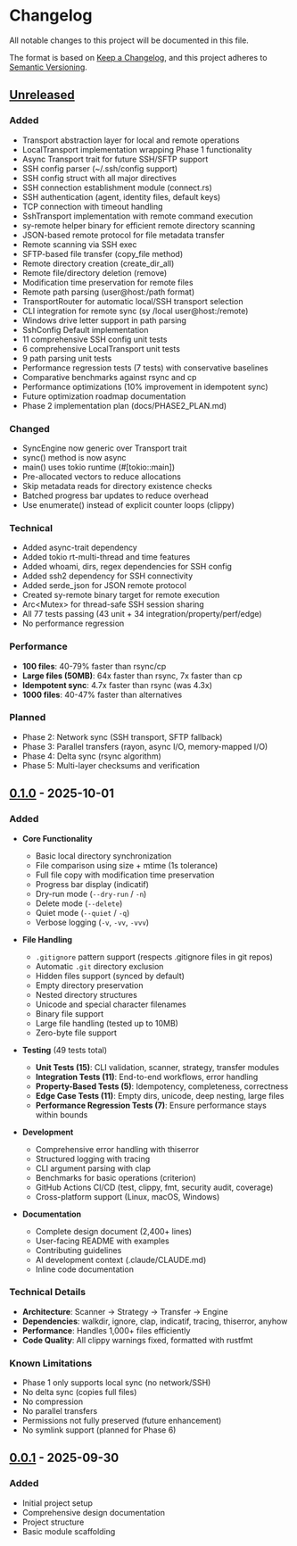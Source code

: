 # Changelog

All notable changes to this project will be documented in this file.

The format is based on [Keep a Changelog](https://keepachangelog.com/en/1.0.0/),
and this project adheres to [Semantic Versioning](https://semver.org/spec/v2.0.0.html).

## [Unreleased]

### Added
- Transport abstraction layer for local and remote operations
- LocalTransport implementation wrapping Phase 1 functionality
- Async Transport trait for future SSH/SFTP support
- SSH config parser (~/.ssh/config support)
- SSH config struct with all major directives
- SSH connection establishment module (connect.rs)
- SSH authentication (agent, identity files, default keys)
- TCP connection with timeout handling
- SshTransport implementation with remote command execution
- sy-remote helper binary for efficient remote directory scanning
- JSON-based remote protocol for file metadata transfer
- Remote scanning via SSH exec
- SFTP-based file transfer (copy_file method)
- Remote directory creation (create_dir_all)
- Remote file/directory deletion (remove)
- Modification time preservation for remote files
- Remote path parsing (user@host:/path format)
- TransportRouter for automatic local/SSH transport selection
- CLI integration for remote sync (sy /local user@host:/remote)
- Windows drive letter support in path parsing
- SshConfig Default implementation
- 11 comprehensive SSH config unit tests
- 6 comprehensive LocalTransport unit tests
- 9 path parsing unit tests
- Performance regression tests (7 tests) with conservative baselines
- Comparative benchmarks against rsync and cp
- Performance optimizations (10% improvement in idempotent sync)
- Future optimization roadmap documentation
- Phase 2 implementation plan (docs/PHASE2_PLAN.md)

### Changed
- SyncEngine now generic over Transport trait
- sync() method is now async
- main() uses tokio runtime (#[tokio::main])
- Pre-allocated vectors to reduce allocations
- Skip metadata reads for directory existence checks
- Batched progress bar updates to reduce overhead
- Use enumerate() instead of explicit counter loops (clippy)

### Technical
- Added async-trait dependency
- Added tokio rt-multi-thread and time features
- Added whoami, dirs, regex dependencies for SSH config
- Added ssh2 dependency for SSH connectivity
- Added serde_json for JSON remote protocol
- Created sy-remote binary target for remote execution
- Arc<Mutex<Session>> for thread-safe SSH session sharing
- All 77 tests passing (43 unit + 34 integration/property/perf/edge)
- No performance regression

### Performance
- **100 files**: 40-79% faster than rsync/cp
- **Large files (50MB)**: 64x faster than rsync, 7x faster than cp
- **Idempotent sync**: 4.7x faster than rsync (was 4.3x)
- **1000 files**: 40-47% faster than alternatives

### Planned
- Phase 2: Network sync (SSH transport, SFTP fallback)
- Phase 3: Parallel transfers (rayon, async I/O, memory-mapped I/O)
- Phase 4: Delta sync (rsync algorithm)
- Phase 5: Multi-layer checksums and verification

## [0.1.0] - 2025-10-01

### Added
- **Core Functionality**
  - Basic local directory synchronization
  - File comparison using size + mtime (1s tolerance)
  - Full file copy with modification time preservation
  - Progress bar display (indicatif)
  - Dry-run mode (`--dry-run` / `-n`)
  - Delete mode (`--delete`)
  - Quiet mode (`--quiet` / `-q`)
  - Verbose logging (`-v`, `-vv`, `-vvv`)

- **File Handling**
  - `.gitignore` pattern support (respects .gitignore files in git repos)
  - Automatic `.git` directory exclusion
  - Hidden files support (synced by default)
  - Empty directory preservation
  - Nested directory structures
  - Unicode and special character filenames
  - Binary file support
  - Large file handling (tested up to 10MB)
  - Zero-byte file support

- **Testing** (49 tests total)
  - **Unit Tests (15)**: CLI validation, scanner, strategy, transfer modules
  - **Integration Tests (11)**: End-to-end workflows, error handling
  - **Property-Based Tests (5)**: Idempotency, completeness, correctness
  - **Edge Case Tests (11)**: Empty dirs, unicode, deep nesting, large files
  - **Performance Regression Tests (7)**: Ensure performance stays within bounds

- **Development**
  - Comprehensive error handling with thiserror
  - Structured logging with tracing
  - CLI argument parsing with clap
  - Benchmarks for basic operations (criterion)
  - GitHub Actions CI/CD (test, clippy, fmt, security audit, coverage)
  - Cross-platform support (Linux, macOS, Windows)

- **Documentation**
  - Complete design document (2,400+ lines)
  - User-facing README with examples
  - Contributing guidelines
  - AI development context (.claude/CLAUDE.md)
  - Inline code documentation

### Technical Details
- **Architecture**: Scanner → Strategy → Transfer → Engine
- **Dependencies**: walkdir, ignore, clap, indicatif, tracing, thiserror, anyhow
- **Performance**: Handles 1,000+ files efficiently
- **Code Quality**: All clippy warnings fixed, formatted with rustfmt

### Known Limitations
- Phase 1 only supports local sync (no network/SSH)
- No delta sync (copies full files)
- No compression
- No parallel transfers
- Permissions not fully preserved (future enhancement)
- No symlink support (planned for Phase 6)

## [0.0.1] - 2025-09-30

### Added
- Initial project setup
- Comprehensive design documentation
- Project structure
- Basic module scaffolding

[Unreleased]: https://github.com/nijaru/sy/compare/v0.1.0...HEAD
[0.1.0]: https://github.com/nijaru/sy/releases/tag/v0.1.0
[0.0.1]: https://github.com/nijaru/sy/releases/tag/v0.0.1
